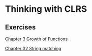 # Thinking with CLRS

## Exercises

[Chapter 3 Growth of Functions](/ch03/exercises.md)

[Chapter 32 String matching](/ch32/exercises.md)

